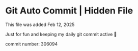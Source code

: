 # Git Auto Commit | Hidden File

This file was added Feb 12, 2025

Just for fun and keeping my daily git commit active 🤪

commit number: 306094
